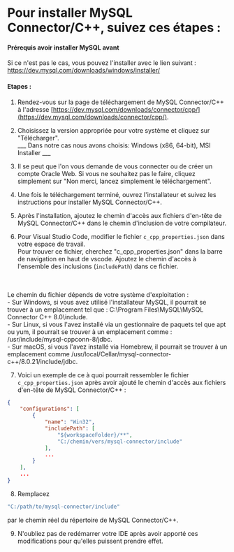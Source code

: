# Pour installer MySQL Connector/C++, suivez ces étapes :

#### Prérequis avoir installer MySQL avant
Si ce n'est pas le cas, vous pouvez l'installer avec le lien suivant :<br>
https://dev.mysql.com/downloads/windows/installer/

#### Etapes : 
1. Rendez-vous sur la page de téléchargement de MySQL Connector/C++ à l'adresse [https://dev.mysql.com/downloads/connector/cpp/](https://dev.mysql.com/downloads/connector/cpp/).

2. Choisissez la version appropriée pour votre système et cliquez sur "Télécharger".<br>
___ Dans notre cas nous avons choisis: Windows (x86, 64-bit), MSI Installer ___

3. Il se peut que l'on vous demande de vous connecter ou de créer un compte Oracle Web. Si vous ne souhaitez pas le faire, cliquez simplement sur "Non merci, lancez simplement le téléchargement".

4. Une fois le téléchargement terminé, ouvrez l'installateur et suivez les instructions pour installer MySQL Connector/C++.

5. Après l'installation, ajoutez le chemin d'accès aux fichiers d'en-tête de MySQL Connector/C++ dans le chemin d'inclusion de votre compilateur.

6. Pour Visual Studio Code, modifier le fichier `c_cpp_properties.json` dans votre espace de travail. <br> Pour trouver ce fichier, cherchez "c_cpp_properties.json" dans la barre de navigation en haut de vscode. Ajoutez le chemin d'accès à l'ensemble des inclusions (`includePath`) dans ce fichier.
<br>
<br>
Le chemin du fichier dépends de votre système d'exploitation :
<br>
- Sur Windows, si vous avez utilisé l'installateur MySQL, il pourrait se trouver à un emplacement tel que : C:\Program Files\MySQL\MySQL Connector C++ 8.0\include.
<br>
- Sur Linux, si vous l'avez installé via un gestionnaire de paquets tel que apt ou yum, il pourrait se trouver à un emplacement comme : /usr/include/mysql-cppconn-8/jdbc.
<br>
- Sur macOS, si vous l'avez installé via Homebrew, il pourrait se trouver à un emplacement comme /usr/local/Cellar/mysql-connector-c++/8.0.21/include/jdbc.
<br>

7. Voici un exemple de ce à quoi pourrait ressembler le fichier `c_cpp_properties.json` après avoir ajouté le chemin d'accès aux fichiers d'en-tête de MySQL Connector/C++ :
```json
{
    "configurations": [
        {
            "name": "Win32",
            "includePath": [
                "${workspaceFolder}/**",
                "C:/chemin/vers/mysql-connector/include"
            ],
            ...
        }
    ],
    ...
}
```

8. Remplacez
```c
"C:/path/to/mysql-connector/include"
``` 
par le chemin réel du répertoire de MySQL Connector/C++.

9. N'oubliez pas de redémarrer votre IDE après avoir apporté ces modifications pour qu'elles puissent prendre effet.